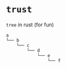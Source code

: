 # `trust`

`tree` in rust (for fun)

```
a
└── b
    └── c
        └── d
            └── e
                └── f
```
